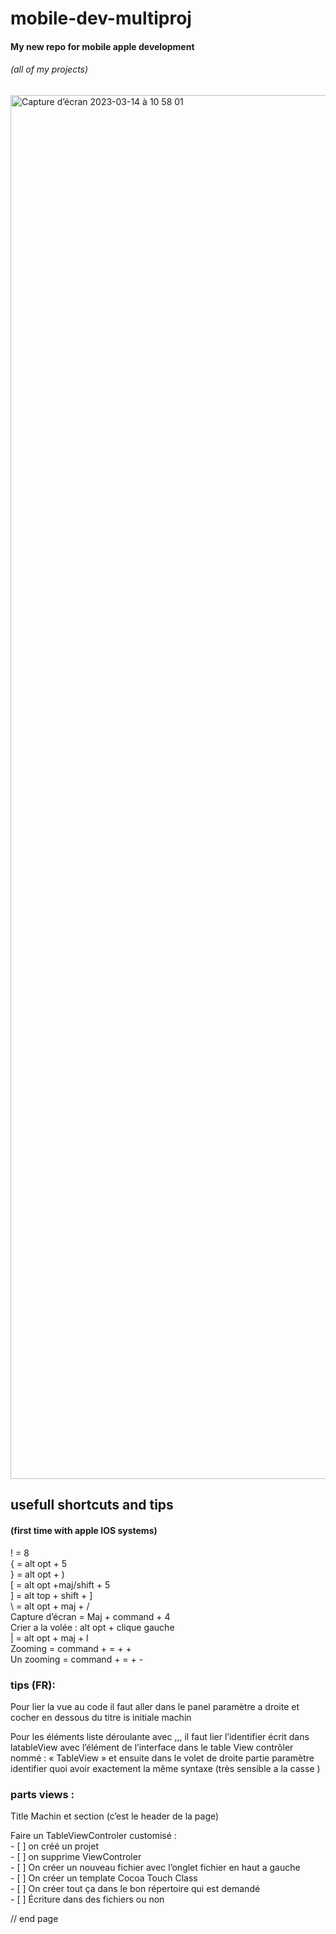 
  
# mobile-dev-multiproj
#### My new repo for mobile apple development
###### (all of my projects)


<img width="2214" alt="Capture d’écran 2023-03-14 à 10 58 01" src="https://user-images.githubusercontent.com/68735155/224965886-88e32224-3568-49d9-88d2-744dcd006b25.png">



## usefull shortcuts and tips 
#### (first time with apple IOS systems)



! = 8<br>
{ = alt opt + 5 <br>
} = alt opt + )<br>
[ = alt opt +maj/shift + 5<br>
] = alt top + shift + ]<br>
\  = alt opt + maj + /<br>
Capture d’écran = Maj + command + 4<br>
Crier a la volée : alt opt + clique gauche<br>
| = alt opt + maj + l<br>
Zooming = command + = + +<br>
Un zooming = command + = + -<br>

### tips (FR): 

Pour lier la vue au code il faut aller dans le panel paramètre a droite et cocher en dessous du titre is initiale machin

Pour les éléments liste déroulante avec ,,, il faut lier 
l’identifier écrit dans latableView avec l’élément de 
l’interface dans le table View contrôler nommé : « TableView » 
et ensuite dans le volet de droite partie paramètre 
identifier quoi avoir exactement la même syntaxe 
(très sensible a la casse )


### parts views :

Title
Machin et section (c’est le header de la page)

Faire un TableViewControler customisé :<br>
    - [ ] on créé un projet<br>
    - [ ] on supprime ViewControler<br>
    - [ ] On créer un nouveau fichier avec l’onglet fichier en haut a gauche<br>
    - [ ] On créer un template Cocoa Touch Class<br>
    - [ ] On créer tout ça dans le bon répertoire qui est demandé<br>
    - [ ] Écriture dans des fichiers ou non<br>



// end page

